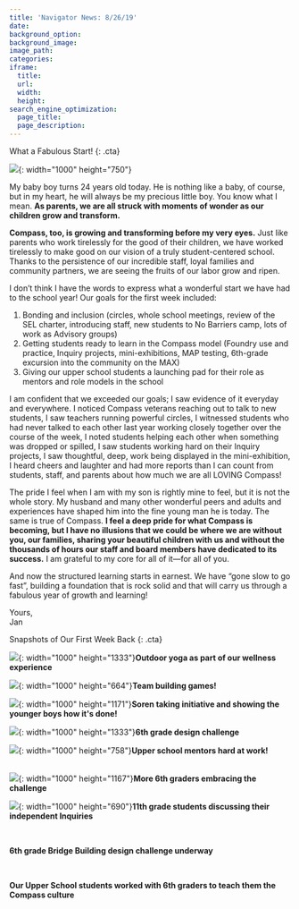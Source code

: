 ```yaml
---
title: 'Navigator News: 8/26/19'
date:
background_option:
background_image:
image_path:
categories:
iframe:
  title:
  url:
  width:
  height:
search_engine_optimization:
  page_title:
  page_description:
---
```


What a Fabulous Start\!
{: .cta}

![](/assets/images/andrea-delorey-no-barriers-and-pamela-helped-students-understand-our-partnership.png){: width="1000" height="750"}

My baby boy turns 24 years old today. He is nothing like a baby, of course, but in my heart, he will always be my precious little boy. You know what I mean.&nbsp;**As parents, we are all struck with moments of wonder as our children grow and transform.&nbsp;**

**Compass, too, is growing and transforming before my very eyes.**&nbsp;Just like parents who work tirelessly for the good of their children, we have worked tirelessly to make good on our vision of a truly student-centered school. Thanks to the persistence of our incredible staff, loyal families and community partners, we are seeing the fruits of our labor grow and ripen.&nbsp;

I don’t think I have the words to express what a wonderful start we have had to the school year\! Our goals for the first week included:

1. Bonding and inclusion (circles, whole school meetings, review of the SEL charter, introducing staff, new students to No Barriers camp, lots of work as Advisory groups)
2. Getting students ready to learn in the Compass model (Foundry use and practice, Inquiry projects, mini-exhibitions, MAP testing, 6th-grade excursion into the community on the MAX)
3. Giving our upper school students a launching pad for their role as mentors and role models in the school

I am confident that we exceeded our goals; I saw evidence of it everyday and everywhere. I noticed Compass veterans reaching out to talk to new students, I saw teachers running powerful circles, I witnessed students who had never talked to each other last year working closely together over the course of the week, I noted students helping each other when something was dropped or spilled, I saw students working hard on their Inquiry projects, I saw thoughtful, deep, work being displayed in the mini-exhibition, I heard cheers and laughter and had more reports than I can count from students, staff, and parents about how much we are all LOVING Compass\!&nbsp;

The pride I feel when I am with my son is rightly mine to feel, but it is not the whole story. My husband and many other wonderful peers and adults and experiences have shaped him into the fine young man he is today. The same is true of Compass.&nbsp;**I feel a deep pride for what Compass is becoming, but I have no illusions that we could be where we are without you, our families, sharing your beautiful children with us and without the thousands of hours our staff and board members have dedicated to its success.**&nbsp;I am grateful to my core for all of it—for all of you.

And now the structured learning starts in earnest. We have “gone slow to go fast”, building a foundation that is rock solid and that will carry us through a fabulous year of growth and learning\!

Yours,<br>Jan

Snapshots of Our First Week Back
{: .cta}

![](/assets/images/yoga-as-part-of-our-wellness-experience.png){: width="1000" height="1333"}**Outdoor yoga as part of our wellness experience**

![](/assets/images/team-building-games-as-part-of-wellness-this-week.png){: width="1000" height="664"}**Team building games\!**

![](/assets/images/soren-taking-initiative-to-help-out-and-show-the-younger-boys-how-it-s-done.png){: width="1000" height="1171"}**Soren taking initiative and showing the younger boys how it's done\!**

![](/assets/images/6th-grade-design-challenge1.png){: width="1000" height="1333"}**6th grade design challenge**

![](/assets/images/upper-school-mentors-hard-at-work.png){: width="1000" height="758"}**Upper school mentors hard at work\!**

<br>![](/assets/images/6th-grade-design-challenge.png){: width="1000" height="1167"}**More 6th graders embracing the challenge**

![](/assets/images/11th-grade-students-discussing-their-independent-inquiries.png){: width="1000" height="690"}**11th grade students discussing their independent Inquiries**

&nbsp;

**6th grade Bridge Building design challenge underway**

&nbsp;

**Our Upper School students worked with 6th graders to teach them the Compass culture**